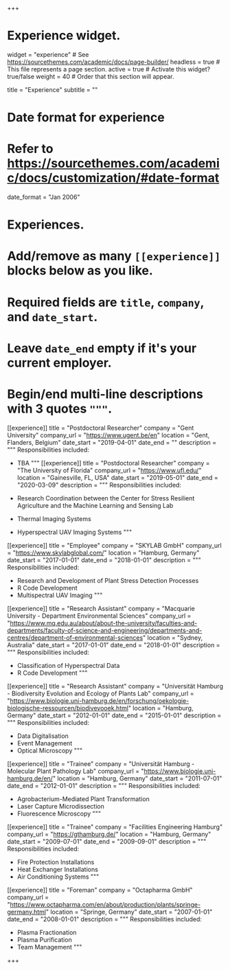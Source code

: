 +++
# Experience widget.
widget = "experience"  # See https://sourcethemes.com/academic/docs/page-builder/
headless = true  # This file represents a page section.
active = true  # Activate this widget? true/false
weight = 40  # Order that this section will appear.

title = "Experience"
subtitle = ""

# Date format for experience
#   Refer to https://sourcethemes.com/academic/docs/customization/#date-format
date_format = "Jan 2006"

# Experiences.
#   Add/remove as many `[[experience]]` blocks below as you like.
#   Required fields are `title`, `company`, and `date_start`.
#   Leave `date_end` empty if it's your current employer.
#   Begin/end multi-line descriptions with 3 quotes `"""`.

[[experience]]
  title = "Postdoctoral Researcher"
  company = "Gent University"
  company_url = "https://www.ugent.be/en"
  location = "Gent, Flanders, Belgium"
  date_start = "2019-04-01"
  date_end = ""
  description = """
  Responsibilities included:
  
  * TBA
  """
[[experience]]
  title = "Postdoctoral Researcher"
  company = "The University of Florida"
  company_url = "https://www.ufl.edu/"
  location = "Gainesville, FL, USA"
  date_start = "2019-05-01"
  date_end = "2020-03-09"
  description = """
  Responsibilities included:
  
  * Research Coordination between the Center for Stress Resilient Agriculture and the Machine Learning and Sensing Lab
  * Thermal Imaging Systems
  * Hyperspectral UAV Imaging Systems
  """
 
[[experience]]
  title = "Employee"
  company = "SKYLAB GmbH"
  company_url = "https://www.skylabglobal.com/"
  location = "Hamburg, Germany"
  date_start = "2017-01-01"
  date_end = "2018-01-01"
  description = """
  Responsibilities included:
  
  * Research and Development of Plant Stress Detection Processes
  * R Code Development
  * Multispectral UAV Imaging
  """
  
[[experience]]
  title = "Research Assistant"
  company = "Macquarie University - Department Environmental Sciences"
  company_url = "https://www.mq.edu.au/about/about-the-university/faculties-and-departments/faculty-of-science-and-engineering/departments-and-centres/department-of-environmental-sciences"
  location = "Sydney, Australia"
  date_start = "2017-01-01"
  date_end = "2018-01-01"
  description = """
  Responsibilities included:
  
  * Classification of Hyperspectral Data
  * R Code Development
  """
  
[[experience]]
  title = "Research Assistant"
  company = "Universität Hamburg - Biodiversity Evolution and Ecology of Plants Lab"
  company_url = "https://www.biologie.uni-hamburg.de/en/forschung/oekologie-biologische-ressourcen/biodivevooek.html"
  location = "Hamburg, Germany"
  date_start = "2012-01-01"
  date_end = "2015-01-01"
  description = """
  Responsibilities included:
  
  * Data Digitalisation
  * Event Management
  * Optical Microscopy
  """
  
[[experience]]
  title = "Trainee"
  company = "Universität Hamburg - Molecular Plant Pathology Lab"
  company_url = "https://www.biologie.uni-hamburg.de/en/"
  location = "Hamburg, Germany"
  date_start = "2011-07-01"
  date_end = "2012-01-01"
  description = """
  Responsibilities included:
  
  * Agrobacterium-Mediated Plant Transformation
  * Laser Capture Microdissection
  * Fluorescence Microscopy
  """
  
[[experience]]
  title = "Trainee"
  company = "Facilities Engineering Hamburg"
  company_url = "https://gthamburg.de/"
  location = "Hamburg, Germany"
  date_start = "2009-07-01"
  date_end = "2009-09-01"
  description = """
  Responsibilities included:
  
  * Fire Protection Installations
  * Heat Exchanger Installations
  * Air Conditioning Systems
  """
  
[[experience]]
  title = "Foreman"
  company = "Octapharma GmbH"
  company_url = "https://www.octapharma.com/en/about/production/plants/springe-germany.html"
  location = "Springe, Germany"
  date_start = "2007-01-01"
  date_end = "2008-01-01"
  description = """
  Responsibilities included:
  
  * Plasma Fractionation
  * Plasma Purification
  * Team Management
  """

+++
